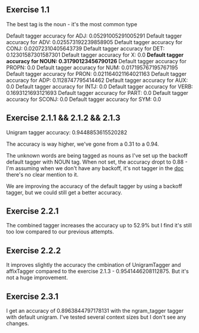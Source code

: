 ## Exercise 1.1

The best tag is the noun - it's the most common type

Default tagger accuracy for ADJ:  0.05291005291005291
Default tagger accuracy for ADV:  0.025573192239858905
Default tagger accuracy for CONJ:  0.02072310405643739
Default tagger accuracy for DET:  0.12301587301587301
Default tagger accuracy for X:  0.0
**Default tagger accuracy for NOUN:  0.31790123456790126**
Default tagger accuracy for PROPN:  0.0
Default tagger accuracy for NUM:  0.017195767195767195
Default tagger accuracy for PRON:  0.021164021164021163
Default tagger accuracy for ADP:  0.1128747795414462
Default tagger accuracy for AUX:  0.0
Default tagger accuracy for INTJ:  0.0
Default tagger accuracy for VERB:  0.1693121693121693
Default tagger accuracy for PART:  0.0
Default tagger accuracy for SCONJ:  0.0
Default tagger accuracy for SYM:  0.0


## Exercise 2.1.1 && 2.1.2 && 2.1.3 

Unigram tagger accuracy:  0.9448853615520282

The accuracy is way higher, we've gone from a 0.31 to a 0.94.

The unknown words are being tagged as nouns as I've set up the backoff default tagger with NOUN tag. When not set, the accuracy dropt to 0.88 - I'm assuming when we don't have any backoff, it's not tagger in the [doc](https://tedboy.github.io/nlps/generated/generated/nltk.UnigramTagger.html) there's no clear mention to it.

We are improving the accuracy of the default tagger by using a backoff tagger, but we could still get a better accuracy.


## Exercise 2.2.1

The combined tagger increases the accuracy up to 52.9% but I find it's still too low compared to our previous attempts.

## Exercise 2.2.2

It improves slightly the accuracy the cmbination of UnigramTagger and affixTagger compared to the exercise 2.1.3 -  0.9541446208112875. But it's not a huge improvement.

## Exercise 2.3.1

I get an accuracy of  0.8963844797178131 with the ngram_tagger tagger with default unigram. I've tested several context sizes but I don't see any changes.
